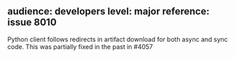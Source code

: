 audience: developers
level: major
reference: issue 8010
---

Python client follows redirects in artifact download for both async and sync code.
This was partially fixed in the past in #4057
